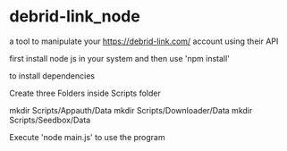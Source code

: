 # debrid-link_node


a tool to manipulate your  https://debrid-link.com/ account using their API

first install node js in your system and then use 'npm install'

to install dependencies

Create three Folders inside Scripts folder


mkdir Scripts/Appauth/Data
mkdir Scripts/Downloader/Data
mkdir Scripts/Seedbox/Data

Execute 'node main.js' to use the program
